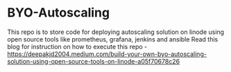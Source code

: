 # BYO-Autoscaling
This repo is to store code for deploying autoscaling solution on linode using open source tools like prometheus, grafana, jenkins and ansible
Read this blog for instruction on how to execute this repo - https://deepakjd2004.medium.com/build-your-own-byo-autoscaling-solution-using-open-source-tools-on-linode-a05f70678c26
